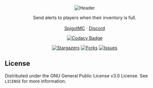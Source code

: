

<div align="center">
  <img src="https://i.imgur.com/6LZy6yR.png" alt="Header">
  <p align="center">
    Send alerts to players when their inventory is full.
    <br />
    <br />
    <a href="https://www.spigotmc.org/resources/31544/">SpigotMC</a>
    ·
    <a href="https://discord.lewisdev.fun">Discord</a>
  
  [![Codacy Badge](https://api.codacy.com/project/badge/Grade/c6a20a7473f8443ca8a30015e8544ffb)](https://www.codacy.com/manual/ItsLewizzz/InventoryFullPlus?utm_source=github.com&amp;utm_medium=referral&amp;utm_content=ItsLewizzz/InventoryFullPlus&amp;utm_campaign=Badge_Grade)
  </p>

[![Stargazers][stars-shield]][stars-url]
    [![Forks][forks-shield]][forks-url]
    [![Issues][issues-shield]][issues-url]

</div>

## License

Distributed under the GNU General Public License v3.0 License. See `LICENSE` for more information.

<!-- MARKDOWN LINKS & IMAGES -->
[forks-shield]: https://img.shields.io/github/forks/ItsLewizzz/InventoryFullPlus.svg?style=for-the-badge
[forks-url]: https://github.com/ItsLewizzz/InventoryFullPlus/network/members
[stars-shield]: https://img.shields.io/github/stars/ItsLewizzz/InventoryFullPlus.svg?style=for-the-badge
[stars-url]: https://github.com/ItsLewizzz/InventoryFullPlus/stargazers
[issues-shield]: https://img.shields.io/github/issues/ItsLewizzz/InventoryFullPlus.svg?style=for-the-badge
[issues-url]: https://github.com/ItsLewizzz/InventoryFullPlus/issues
